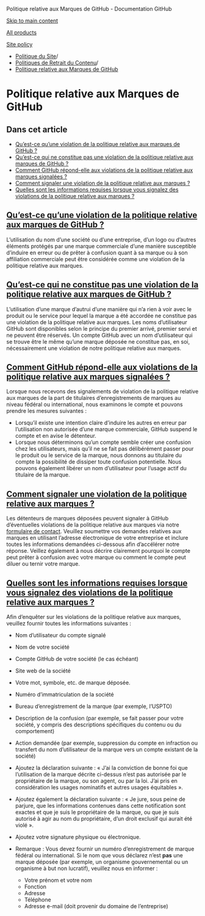 Politique relative aux Marques de GitHub - Documentation GitHub

[Skip to main content](#main-content)

[All products](/fr)

[Site policy](/site-policy)

* [Politique du Site](/fr/site-policy)/
* [Politiques de Retrait du Contenu](/fr/site-policy/content-removal-policies)/
* [Politique relative aux Marques de GitHub](/fr/site-policy/content-removal-policies/github-trademark-policy)

Politique relative aux Marques de GitHub
==========

Dans cet article
----------

* [Qu’est-ce qu’une violation de la politique relative aux marques de GitHub ?](#what-is-a-github-trademark-policy-violation)
* [Qu’est-ce qui ne constitue pas une violation de la politique relative aux marques de GitHub ?](#what-is-not-a-github-trademark-policy-violation)
* [Comment GitHub répond-elle aux violations de la politique relative aux marques signalées ?](#how-does-github-respond-to-reported-trademark-policy-violations)
* [Comment signaler une violation de la politique relative aux marques ?](#how-do-i-report-a-trademark-policy-violation)
* [Quelles sont les informations requises lorsque vous signalez des violations de la politique relative aux marques ?](#what-information-is-required-when-reporting-trademark-policy-violations)

[Qu’est-ce qu’une violation de la politique relative aux marques de GitHub ?](#what-is-a-github-trademark-policy-violation)
----------

L’utilisation du nom d’une société ou d’une entreprise, d’un logo ou d’autres éléments protégés par une marque commerciale d’une manière susceptible d’induire en erreur ou de prêter à confusion quant à sa marque ou à son affiliation commerciale peut être considérée comme une violation de la politique relative aux marques.

[Qu’est-ce qui ne constitue pas une violation de la politique relative aux marques de GitHub ?](#what-is-not-a-github-trademark-policy-violation)
----------

L’utilisation d’une marque d’autrui d’une manière qui n’a rien à voir avec le produit ou le service pour lequel la marque a été accordée ne constitue pas une violation de la politique relative aux marques. Les noms d’utilisateur GitHub sont disponibles selon le principe du premier arrivé, premier servi et ne peuvent être réservés. Un compte GitHub avec un nom d’utilisateur qui se trouve être le même qu’une marque déposée ne constitue pas, en soi, nécessairement une violation de notre politique relative aux marques.

[Comment GitHub répond-elle aux violations de la politique relative aux marques signalées ?](#how-does-github-respond-to-reported-trademark-policy-violations)
----------

Lorsque nous recevons des signalements de violation de la politique relative aux marques de la part de titulaires d’enregistrements de marques au niveau fédéral ou international, nous examinons le compte et pouvons prendre les mesures suivantes :

* Lorsqu’il existe une intention claire d’induire les autres en erreur par l’utilisation non autorisée d’une marque commerciale, GitHub suspend le compte et en avise le détenteur.
* Lorsque nous déterminons qu’un compte semble créer une confusion chez les utilisateurs, mais qu’il ne se fait pas délibérément passer pour le produit ou le service de la marque, nous donnons au titulaire du compte la possibilité de dissiper toute confusion potentielle. Nous pouvons également libérer un nom d’utilisateur pour l’usage actif du titulaire de la marque.

[Comment signaler une violation de la politique relative aux marques ?](#how-do-i-report-a-trademark-policy-violation)
----------

Les détenteurs de marques déposées peuvent signaler à GitHub d’éventuelles violations de la politique relative aux marques via notre [formulaire de contact](https://support.github.com/contact?tags=docs-trademark). Veuillez soumettre vos demandes relatives aux marques en utilisant l’adresse électronique de votre entreprise et inclure toutes les informations demandées ci-dessous afin d’accélérer notre réponse. Veillez également à nous décrire clairement pourquoi le compte peut prêter à confusion avec votre marque ou comment le compte peut diluer ou ternir votre marque.

[Quelles sont les informations requises lorsque vous signalez des violations de la politique relative aux marques ?](#what-information-is-required-when-reporting-trademark-policy-violations)
----------

Afin d’enquêter sur les violations de la politique relative aux marques, veuillez fournir toutes les informations suivantes :

* Nom d’utilisateur du compte signalé

* Nom de votre société

* Compte GitHub de votre société (le cas échéant)

* Site web de la société

* Votre mot, symbole, etc. de marque déposée.

* Numéro d’immatriculation de la société

* Bureau d’enregistrement de la marque (par exemple, l’USPTO)

* Description de la confusion (par exemple, se fait passer pour votre société, y compris des descriptions spécifiques du contenu ou du comportement)

* Action demandée (par exemple, suppression du compte en infraction ou transfert du nom d’utilisateur de la marque vers un compte existant de la société)

* Ajoutez la déclaration suivante : « J’ai la conviction de bonne foi que l’utilisation de la marque décrite ci-dessus n’est pas autorisée par le propriétaire de la marque, ou son agent, ou par la loi. J’ai pris en considération les usages nominatifs et autres usages équitables ».

* Ajoutez également la déclaration suivante : « Je jure, sous peine de parjure, que les informations contenues dans cette notification sont exactes et que je suis le propriétaire de la marque, ou que je suis autorisé à agir au nom du propriétaire, d’un droit exclusif qui aurait été violé ».

* Ajoutez votre signature physique ou électronique.

* Remarque : Vous devez fournir un numéro d’enregistrement de marque fédéral ou international. Si le nom que vous déclarez n’est **pas** une marque déposée (par exemple, un organisme gouvernemental ou un organisme à but non lucratif), veuillez nous en informer :

  * Votre prénom et votre nom
  * Fonction
  * Adresse
  * Téléphone
  * Adresse e-mail (doit provenir du domaine de l’entreprise)
